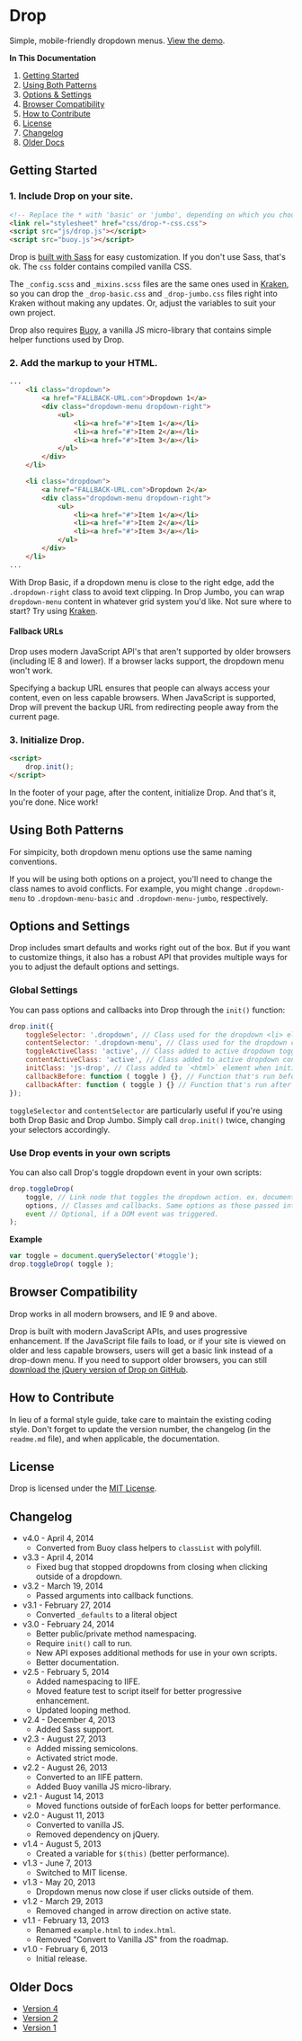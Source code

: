 # Drop
Simple, mobile-friendly dropdown menus. [View the demo](http://cferdinandi.github.io/drop/).

**In This Documentation**

1. [Getting Started](#getting-started)
2. [Using Both Patterns](#using-both-patterns)
3. [Options & Settings](#options-and-settings)
4. [Browser Compatibility](#browser-compatibility)
5. [How to Contribute](#how-to-contribute)
6. [License](#license)
7. [Changelog](#changelog)
8. [Older Docs](#older-docs)



## Getting Started

### 1. Include Drop on your site.

```html
<!-- Replace the * with 'basic' or 'jumbo', depending on which you choose -->
<link rel="stylesheet" href="css/drop-*-css.css">
<script src="js/drop.js"></script>
<script src="buoy.js"></script>
```

Drop is [built with Sass](http://sass-lang.com/) for easy customization. If you don't use Sass, that's ok. The `css` folder contains compiled vanilla CSS.

The `_config.scss` and `_mixins.scss` files are the same ones used in [Kraken](http://cferdinandi.github.io/kraken/), so you can drop the `_drop-basic.css` and `_drop-jumbo.css` files right into Kraken without making any updates. Or, adjust the variables to suit your own project.

Drop also requires [Buoy](http://cferdinandi.github.io/buoy/), a vanilla JS micro-library that contains simple helper functions used by Drop.

### 2. Add the markup to your HTML.

```html
...
	<li class="dropdown">
		<a href="FALLBACK-URL.com">Dropdown 1</a>
		<div class="dropdown-menu dropdown-right">
			<ul>
				<li><a href="#">Item 1</a></li>
				<li><a href="#">Item 2</a></li>
				<li><a href="#">Item 3</a></li>
			</ul>
		</div>
	</li>

	<li class="dropdown">
		<a href="FALLBACK-URL.com">Dropdown 2</a>
		<div class="dropdown-menu dropdown-right">
			<ul>
				<li><a href="#">Item 1</a></li>
				<li><a href="#">Item 2</a></li>
				<li><a href="#">Item 3</a></li>
			</ul>
		</div>
	</li>
...
```

With Drop Basic, if a dropdown menu is close to the right edge, add the `.dropdown-right` class to avoid text clipping. In Drop Jumbo, you can wrap `dropdown-menu` content in whatever grid system you'd like. Not sure where to start? Try using [Kraken](http://cferdinandi.github.io/kraken/).

#### Fallback URLs

Drop uses modern JavaScript API's that aren't supported by older browsers (including IE 8 and lower). If a browser lacks support, the dropdown menu won't work.

Specifying a backup URL ensures that people can always access your content, even on less capable browsers. When JavaScript is supported, Drop will prevent the backup URL from redirecting people away from the current page.

### 3. Initialize Drop.

```html
<script>
	drop.init();
</script>
```

In the footer of your page, after the content, initialize Drop. And that's it, you're done. Nice work!



## Using Both Patterns

For simpicity, both dropdown menu options use the same naming conventions.

If you will be using both options on a project, you'll need to change the class names to avoid conflicts. For example, you might change `.dropdown-menu` to `.dropdown-menu-basic` and `.dropdown-menu-jumbo`, respectively.



## Options and Settings

Drop includes smart defaults and works right out of the box. But if you want to customize things, it also has a robust API that provides multiple ways for you to adjust the default options and settings.

### Global Settings

You can pass options and callbacks into Drop through the `init()` function:

```javascript
drop.init({
	toggleSelector: '.dropdown', // Class used for the dropdown <li> element
	contentSelector: '.dropdown-menu', // Class used for the dropdown content <div>
	toggleActiveClass: 'active', // Class added to active dropdown toggles
	contentActiveClass: 'active', // Class added to active dropdown content
	initClass: 'js-drop', // Class added to `<html>` element when initiated
	callbackBefore: function ( toggle ) {}, // Function that's run before a dropdown is toggled
	callbackAfter: function ( toggle ) {} // Function that's run after a dropdown is toggled
});
```

`toggleSelector` and `contentSelector` are particularly useful if you're using both Drop Basic and Drop Jumbo. Simply call `drop.init()` twice, changing your selectors accordingly.

### Use Drop events in your own scripts

You can also call Drop's toggle dropdown event in your own scripts:

```javascript
drop.toggleDrop(
	toggle, // Link node that toggles the dropdown action. ex. document.querySelector('#toggle')
	options, // Classes and callbacks. Same options as those passed into the init() function.
	event // Optional, if a DOM event was triggered.
);
```

**Example**

```javascript
var toggle = document.querySelector('#toggle');
drop.toggleDrop( toggle );
```


## Browser Compatibility

Drop works in all modern browsers, and IE 9 and above.

Drop is built with modern JavaScript APIs, and uses progressive enhancement. If the JavaScript file fails to load, or if your site is viewed on older and less capable browsers, users will get a basic link instead of a drop-down menu. If you need to support older browsers, you can still [download the jQuery version of Drop on GitHub](https://github.com/cferdinandi/drop/tree/archive-v1).



## How to Contribute

In lieu of a formal style guide, take care to maintain the existing coding style. Don't forget to update the version number, the changelog (in the `readme.md` file), and when applicable, the documentation.



## License
Drop is licensed under the [MIT License](http://gomakethings.com/mit/).



## Changelog

* v4.0 - April 4, 2014
	* Converted from Buoy class helpers to `classList` with polyfill.
* v3.3 - April 4, 2014
	* Fixed bug that stopped dropdowns from closing when clicking outside of a dropdown.
* v3.2 - March 19, 2014
	* Passed arguments into callback functions.
* v3.1 - February 27, 2014
	* Converted `_defaults` to a literal object
* v3.0 - February 24, 2014
	* Better public/private method namespacing.
	* Require `init()` call to run.
	* New API exposes additional methods for use in your own scripts.
	* Better documentation.
* v2.5 - February 5, 2014
	* Added namespacing to IIFE.
	* Moved feature test to script itself for better progressive enhancement.
	* Updated looping method.
* v2.4 - December 4, 2013
	* Added Sass support.
* v2.3 - August 27, 2013
	* Added missing semicolons.
	* Activated strict mode.
* v2.2 - August 26, 2013
	* Converted to an IIFE pattern.
	* Added Buoy vanilla JS micro-library.
* v2.1 - August 14, 2013
	* Moved functions outside of forEach loops for better performance.
* v2.0 - August 11, 2013
	* Converted to vanilla JS.
	* Removed dependency on jQuery.
* v1.4 - August 5, 2013
	* Created a variable for `$(this)` (better performance).
* v1.3 - June 7, 2013
	* Switched to MIT license.
* v1.3 - May 20, 2013
	* Dropdown menus now close if user clicks outside of them.
* v1.2 - March 29, 2013
	* Removed changed in arrow direction on active state.
* v1.1 - February 13, 2013
	* Renamed `example.html` to `index.html`.
	* Removed "Convert to Vanilla JS" from the roadmap.
* v1.0 - February 6, 2013
	* Initial release.



## Older Docs

* [Version 4](https://github.com/cferdinandi/drop/tree/archive-v4)
* [Version 2](http://cferdinandi.github.io/drop/archive/v2/)
* [Version 1](https://github.com/cferdinandi/drop/tree/archive-v1)